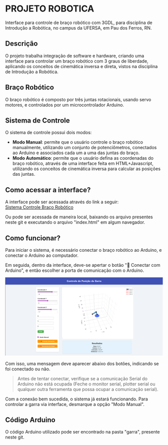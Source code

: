 # PROJETO ROBOTICA
Interface para controle de braço robótico com 3GDL, para disciplina de Introdução a Robótica, no campus da UFERSA, em Pau dos Ferros, RN.

## Descrição
O projeto trabalha integração de software e hardware, criando uma interface para controlar um braço robótico com 3 graus de liberdade, aplicando os conceitos de cinemática inversa e direta, vistos na disciplina de Introdução a Robótica.

## Braço Robótico
O braço robótico é composto por três juntas rotacionais, usando servo motores, e controlados por um microcontrolador Arduino.

## Sistema de Controle
O sistema de controle possui dois modos:
- **Modo Manual**: permite que o usuário controle o braço robótico manualmente, utilizando um conjunto de potenciômetros, conectados ao Arduino e associados cada um a uma das juntas do braço.
- **Modo Automático**: permite que o usuário defina as coordenadas do braço robótico, através de uma interface feita em HTML+Javascript, utilizando os conceitos de cinemática inversa para calcular as posições das juntas.

## Como acessar a interface?
A interface pode ser acessada através do link a seguir:
<br>
<a href="https://exquisite-pothos-2af40f.netlify.app/">Sistema Controle Braço Robótico</a>

Ou pode ser acessada de maneira local, baixando os arquivo presentes neste git e executando o arquivo "index.html" em algum navegador.

## Como funcionar?
Para iniciar o sistema, é necessário conectar o braço robótico ao Arduino, e conectar o Arduino ao computador.

Em seguida, dentro da interface, deve-se apertar o botão "🔌 Conectar com Arduino", e então escolher a porta de comunicação com o Arduino.

![Tela de interace](/img/tela-interface.png)
<br>

Com isso, uma mensagem deve aparecer abaixo dos botões, indicando se foi conectado ou não.

> Antes de tentar conectar, verifique se a comunicação Serial do Arduino não está ocupada (Feche o monitor serial, plotter serial ou qualquer outra ferramenta que possa ocupar a comunicação serial).

Com a conexão bem sucedida, o sistema já estará funcionando. Para controlar a garra via interface, desmarque a opção "Modo Manual".

## Código Arduino
O código Arduino utilizado pode ser encontrado na pasta "garra", presente neste git.